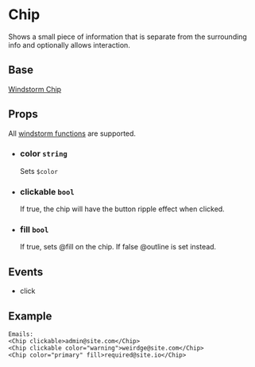 # Chip
Shows a small piece of information that is separate from the surrounding
info and optionally allows interaction.

## Base
[Windstorm Chip](https://axel669.github.io/lib.windstorm/#components-chip)

## Props
All [windstorm functions](https://axel669.github.io/lib.windstorm/#css-shorthands)
are supported.

- ### color `string`
    Sets `$color`
- ### clickable `bool`
    If true, the chip will have the button ripple effect when clicked.
- ### fill `bool`
    If true, sets @fill on the chip. If false @outline is set instead.

## Events
- click

## Example
```svelte
Emails:
<Chip clickable>admin@site.com</Chip>
<Chip clickable color="warning">weirdge@site.com</Chip>
<Chip color="primary" fill>required@site.io</Chip>
```
